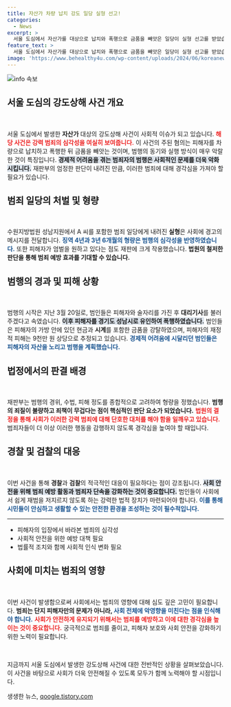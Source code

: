 ```yaml
---
title: 자산가 차량 납치 강도 일당 실형 선고!
categories:
  - News
excerpt: >
  서울 도심에서 자산가를 대상으로 납치와 폭행으로 금품을 빼앗은 일당이 실형 선고를 받았습니다. 이들은 피해자를 술자리 후 유인해 9천만 원 상당의 재물을 강탈했으며, 법원은 범행의 중대성을 강조하며 중형을 결정했습니다.
feature_text: >
  서울 도심에서 자산가를 대상으로 납치와 폭행으로 금품을 빼앗은 일당이 실형 선고를 받았습니다. 이들은 피해자를 술자리 후 유인해 9천만 원 상당의 재물을 강탈했으며, 법원은 범행의 중대성을 강조하며 중형을 결정했습니다.
image: 'https://www.behealthy4u.com/wp-content/uploads/2024/06/koreanews.jpg'
---
```


<p><img src="https://www.behealthy4u.com/wp-content/uploads/2024/06/koreanews.jpg" alt="info 속보" /></p>

<h2 data-ke-size="size26">서울 도심의 강도상해 사건 개요</h2>

<p data-ke-size="size16">&nbsp;</p>

<p>서울 도심에서 발생한 <b>자산가</b> 대상의 강도상해 사건이 사회적 이슈가 되고 있습니다. <b><span style="color: #ee2323;">해당 사건은 강력 범죄의 심각성을 여실히 보여줍니다.</span></b> 이 사건의 주된 혐의는 피해자를 차량으로 납치하고 폭행한 뒤 금품을 빼앗는 것이며, 범행의 동기와 실행 방식이 매우 악랄한 것이 특징입니다. <b><span style="background-color: #21538527;">경제적 어려움을 겪는 범죄자의 범행은 사회적인 문제를 더욱 악화시킵니다.</span></b> 재판부의 엄정한 판단이 내려진 만큼, 이러한 범죄에 대해 경각심을 가져야 할 필요가 있습니다.</p>

<h2 data-ke-size="size26">범죄 일당의 처벌 및 형량</h2>

<p data-ke-size="size16">&nbsp;</p>

<p>수원지방법원 성남지원에서 A 씨를 포함한 범죄 일당에게 내려진 <b>실형</b>은 사회에 경고의 메시지를 전달합니다. <b><span style="color: #1a5490;">징역 4년과 3년 6개월의 형량은 범행의 심각성을 반영하였습니다.</span></b> 또한 피해자가 엄벌을 원하고 있다는 점도 재판에 크게 작용했습니다. <b><span style="ee2323;">법원의 철저한 판단을 통해 범죄 예방 효과를 기대할 수 있습니다.</span></b></p>

<h2 data-ke-size="size26">범행의 경과 및 피해 상황</h2>

<p data-ke-size="size16">&nbsp;</p>

<p>범행의 시작은 지난 3월 20일로, 범인들은 피해자와 술자리를 가진 후 <b>대리기사</b>를 불러주겠다고 속였습니다. <b><span style="background-color: #21538527;">이후 피해자를 경기도 성남시로 유인하여 폭행하였습니다.</span></b> 범인들은 피해자의 가방 안에 있던 현금과 <b>시계</b>를 포함한 금품을 강탈하였으며, 피해자의 재정적 피해는 9천만 원 상당으로 추정되고 있습니다. <b><span style="color: #1a5490;">경제적 어려움에 시달리던 범인들은 피해자의 자산을 노리고 범행을 계획했습니다.</span></b></p>

<h2 data-ke-size="size26">법정에서의 판결 배경</h2>

<p data-ke-size="size16">&nbsp;</p>

<p>재판부는 범행의 경위, 수법, 피해 정도를 종합적으로 고려하여 형량을 정했습니다. <b>범행의 죄질이 불량하고 죄책이 무겁다는 점이 핵심적인 판단 요소가 되었습니다.</b> <b><span style="color: #ee2323;">법원의 결정을 통해 사회가 이러한 강력 범죄에 대해 단호한 대처를 해야 함을 일깨우고 있습니다.</span></b> 범죄자들이 더 이상 이러한 행동을 감행하지 않도록 경각심을 높여야 할 때입니다.</p>

<h2 data-ke-size="size26">경찰 및 검찰의 대응</h2>

<p data-ke-size="size16">&nbsp;</p>

<p>이번 사건을 통해 <b>경찰</b>과 <b>검찰</b>의 적극적인 대응이 필요하다는 점이 강조됩니다. <b><span style="background-color: #21538527;">사회 안전을 위해 범죄 예방 활동과 범죄자 단속을 강화하는 것이 중요합니다.</span></b> 범인들이 사회에서 쉽게 재범을 저지르지 않도록 하는 강력한 법적 장치가 마련되어야 합니다. <b><span style="color: #1a5490;">이를 통해 시민들이 안심하고 생활할 수 있는 안전한 환경을 조성하는 것이 필수적입니다.</span></b></p>

<hr>

<div>
  <ul>
    <li>피해자의 입장에서 바라본 범죄의 심각성</li>
    <li>사회적 안전을 위한 예방 대책 필요</li>
    <li>법률적 조치와 함께 사회적 인식 변화 필요</li>
  </ul>
</div>

<h2 data-ke-size="size26">사회에 미치는 범죄의 영향</h2>

<p data-ke-size="size16">&nbsp;</p>

<p>이번 사건이 발생함으로써 사회에서는 범죄의 영향에 대해 심도 깊은 고민이 필요합니다. <b>범죄는 단지 피해자만의 문제가 아니라, <span style="color: #1a5490;">사회 전체에 악영향을 미친다는 점을 인식해야 합니다.</span></b> <b><span style="color: #ee2323;">사회가 안전하게 유지되기 위해서는 범죄를 예방하고 이에 대한 경각심을 높이는 것이 중요합니다.</span></b> 궁극적으로 범죄를 줄이고, 피해자 보호와 사회 안전을 강화하기 위한 노력이 필요합니다.</p>

<p data-ke-size="size16">&nbsp;</p>

<p>지금까지 서울 도심에서 발생한 강도상해 사건에 대한 전반적인 상황을 살펴보았습니다. 이 사건을 바탕으로 사회가 더욱 안전해질 수 있도록 모두가 함께 노력해야 할 시점입니다.</p>
생생한 뉴스, <a href="https://qoogle.tistory.com" rel="dofollow">qoogle.tistory.com</a>


